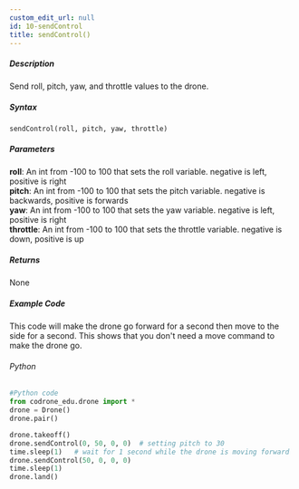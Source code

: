 ```yaml
---
custom_edit_url: null
id: 10-sendControl
title: sendControl()
---
```


##### Description

Send roll, pitch, yaw, and throttle values to the drone.

##### Syntax
```sendControl(roll, pitch, yaw, throttle)```

##### Parameters

**roll**: An int from -100 to 100 that sets the roll variable. negative is left, positive is right <br />
**pitch**: An int from -100 to 100 that sets the pitch variable. negative is backwards, positive is forwards <br />
**yaw**: An int from -100 to 100 that sets the yaw variable. negative is left, positive is right <br />
**throttle**: An int from -100 to 100 that sets the throttle variable. negative is down, positive is up <br />

##### Returns

None

##### Example Code
This code will make the drone go forward for a second then move to the side for a second. This shows that you don't need a move command to make the drone go.
###### Python
```python
#Python code
from codrone_edu.drone import *
drone = Drone()
drone.pair()

drone.takeoff()
drone.sendControl(0, 50, 0, 0)  # setting pitch to 30
time.sleep(1)   # wait for 1 second while the drone is moving forward
drone.sendControl(50, 0, 0, 0)
time.sleep(1)
drone.land()
```